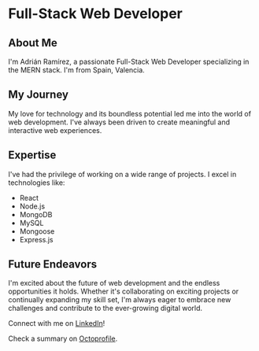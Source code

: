 # Full-Stack Web Developer
## About Me

I'm Adrián Ramírez, a passionate Full-Stack Web Developer specializing in the MERN stack. I'm from Spain, Valencia.

## My Journey

My love for technology and its boundless potential led me into the world of web development. I've always been driven to create meaningful and interactive web experiences.

## Expertise

I've had the privilege of working on a wide range of projects. I excel in technologies like:

- React
- Node.js
- MongoDB
- MySQL
- Mongoose
- Express.js

## Future Endeavors

I'm excited about the future of web development and the endless opportunities it holds. Whether it's collaborating on exciting projects or continually expanding my skill set, I'm always eager to embrace new challenges and contribute to the ever-growing digital world.

Connect with me on [LinkedIn](www.linkedin.com/in/adrián-ramírez-galera)!

Check a summary on [Octoprofile](https://octoprofile.vercel.app/user?id=AdrianRgGit).

